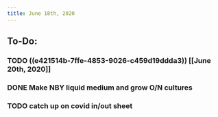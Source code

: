 ```yaml
---
title: June 18th, 2020
---
```


## **To-Do**:
### TODO ((e421514b-7ffe-4853-9026-c459d19ddda3)) [[June 20th, 2020]]

### DONE Make NBY liquid medium and grow O/N cultures

### TODO catch up on covid in/out sheet
